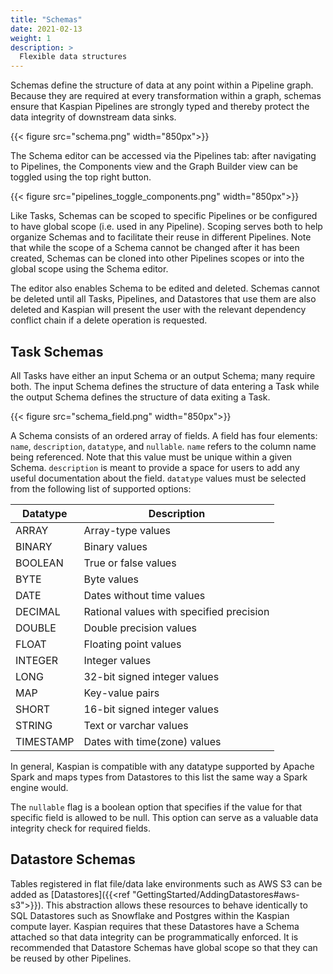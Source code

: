 ```yaml
---
title: "Schemas"
date: 2021-02-13
weight: 1
description: >
  Flexible data structures
---
```



Schemas define the structure of data at any point within a Pipeline graph.
Because they are required at every transformation within a graph, schemas ensure that 
Kaspian Pipelines are strongly typed and thereby protect the data integrity of downstream data sinks.

{{< figure src="schema.png" width="850px">}}

The Schema editor can be accessed via the Pipelines tab: after navigating to Pipelines,
the Components view and the Graph Builder view can be toggled using the top right button.

{{< figure src="pipelines_toggle_components.png" width="850px">}}

Like Tasks, Schemas can be scoped to specific Pipelines or be configured to have global scope
(i.e. used in any Pipeline). Scoping serves both to help organize Schemas and to facilitate 
their reuse in different Pipelines. Note that while the scope of a Schema cannot be changed 
after it has been created, Schemas can be cloned into other Pipelines scopes or into the global 
scope using the Schema editor.

The editor also enables Schema to be edited and deleted. 
Schemas cannot be deleted until all Tasks, Pipelines, and 
Datastores that use them are also deleted and Kaspian will present the user with the 
relevant dependency conflict chain if a delete operation is requested.


## Task Schemas

All Tasks have either an input Schema or an output Schema; many require both. 
The input Schema defines the structure of data entering a Task while the output Schema defines the 
structure of data exiting a Task.

{{< figure src="schema_field.png" width="850px">}}

A Schema consists of an ordered array of fields. 
A field has four elements: `name`, `description`, `datatype`, and `nullable`.
`name` refers to the column name being referenced. Note that this value must be unique within a given Schema. 
`description` is meant to provide a space for users to add any useful documentation about the field. 
`datatype` values must be selected from the following list of supported options:

|Datatype | Description                            |
|---------|----------------------------------------|
|ARRAY    |Array-type values                       |
|BINARY   |Binary values                           |
|BOOLEAN  |True or false values                    |
|BYTE     |Byte values                             |
|DATE     |Dates without time values               |
|DECIMAL  |Rational values with specified precision|
|DOUBLE   |Double precision values                 |
|FLOAT    |Floating point values                   |
|INTEGER  |Integer values                          |
|LONG     |32-bit signed integer values            |
|MAP      |Key-value pairs                         |
|SHORT    |16-bit signed integer values            |
|STRING   |Text or varchar values                  |
|TIMESTAMP|Dates with time(zone) values            |

In general, Kaspian is compatible with any datatype supported by Apache Spark and 
maps types from Datastores to this list the same way a Spark engine would.

The `nullable` flag is a boolean option that specifies if the value for that specific field is allowed to be null.
This option can serve as a valuable data integrity check for required fields.


## Datastore Schemas
Tables registered in flat file/data lake environments such as AWS S3 can be added as [Datastores]({{<ref "GettingStarted/AddingDatastores#aws-s3">}}). This abstraction allows these resources to behave identically to SQL Datastores such as Snowflake and Postgres within the Kaspian compute layer. Kaspian requires that these Datastores have a Schema attached so that data integrity can be programmatically enforced. It is recommended that Datastore Schemas have global scope so that they can be reused by other Pipelines.
